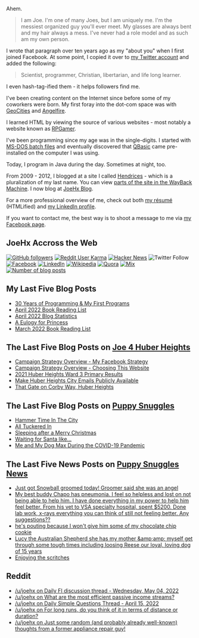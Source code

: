 Ahem.

> I am Joe. I'm one of many Joes, but I am uniquely me. I'm the messiest organized guy you'll ever meet. My glasses are always bent and my hair always a mess. I've never had a role model and as such am my own person.

I wrote that paragraph over ten years ago as my "about you" when I first joined Facebook. At some point, I copied it over to [my Twitter account](https://twitter.com/JoeHxBlog) and added the following:

> Scientist, programmer, Christian, libertarian, and life long learner.

I even hash-tag-ified them - it helps followers find me.

I've been creating content on the Internet since before some of my coworkers were born. My first foray into the dot-com space was with [GeoCities](https://en.wikipedia.org/wiki/Yahoo!_GeoCities) and [Angelfire](https://en.wikipedia.org/wiki/Angelfire).

I learned HTML by viewing the source of various websites - most notably a website known as [RPGamer](https://rpgamer.com/).

I've been programming since my age was in the single-digits. I started with [MS-DOS batch files](https://en.wikipedia.org/wiki/Batch_file) and eventually discovered that [QBasic](https://en.wikipedia.org/wiki/QBasic) came pre-installed on the computer I was using.

Today, I program in Java during the day. Sometimes at night, too.

From 2009 - 2012, I blogged at a site I called [Hendrices](https://www.facebook.com/Hendricescom/) - which is a pluralization of my last name. You can view [parts of the site in the WayBack Machine](https://web.archive.org/web/20090731115109/http://www.hendrices.com/). I now blog at [JoeHx Blog](https://www.joehxblog.com/).

For a more professional overview of me, check out both [my r&eacute;sum&eacute;](https://www.joehxblog.com/resume/) (HTMLified) and [my LinkedIn profile](https://www.linkedin.com/in/joehx/).

If you want to contact me, the best way is to shoot a message to me via [my Facebook page](https://www.facebook.com/JoeHxBlog/).

## JoeHx Accross the Web

[![GitHub followers](https://img.shields.io/github/followers/hendrixjoseph?label=GitHub&style=for-the-badge&logo=github)](https://github.com/hendrixjoseph)
[![Reddit User Karma](https://img.shields.io/reddit/user-karma/combined/joehx?label=Reddit&style=for-the-badge&logo=reddit)](https://www.reddit.com/user/joehx/)
[![Hacker News](https://img.shields.io/badge/dynamic/json?label=hacker+news&query=%24.karma&url=https%3A%2F%2Fhacker-news.firebaseio.com%2Fv0%2Fuser%2Fjoehx2.json&color=ff6600&style=for-the-badge&logo=y-combinator)](https://news.ycombinator.com/user?id=joehx2)
![Twitter Follow](https://img.shields.io/twitter/follow/JoeHxBlog?label=Twitter&style=for-the-badge&logo=twitter&color=1da1f2)
[![Facebook](https://img.shields.io/static/v1?label=FACEBOOK&message=137%20LIKES&color=3b5998&style=for-the-badge&logo=facebook)](https://www.facebook.com/JoeHxBlog)
[![LinkedIn](https://img.shields.io/static/v1?label=linkedin&message=193%20connections&color=2867b2&style=for-the-badge&logo=linkedin)](https://www.linkedin.com/in/joehx)
[![Wikipedia](https://img.shields.io/badge/dynamic/xml?label=wikipedia&query=%2F%2F%2A%5B%40id%3D%22general-stats%22%5D%2Fdiv%2Fdiv%2Fdiv%5B1%5D%2Ftable%2Ftbody%2Ftr%5B11%5D%2Ftd%5B2%5D%2Fstrong&suffix=%20edits&url=https%3A%2F%2Fxtools.wmflabs.org%2Fec%2Fen.wikipedia.org%2FHendrixjoseph&style=for-the-badge&logo=wikipedia&color=9f9f9f)](https://en.wikipedia.org/wiki/User:Hendrixjoseph)
[![Quora](https://img.shields.io/static/v1?label=quora&message=110%20followers&color=b92b27&style=for-the-badge&logo=quora&logoColor=b92b27)](https://www.quora.com/profile/Joseph-Hendrix)
[![Mix](https://img.shields.io/static/v1?label=mix&message=14k%20followers&color=ff8126&style=for-the-badge&logo=mix&logoColor=ff8126)](https://mix.com/joehx)
[![Number of blog posts](https://img.shields.io/endpoint?style=for-the-badge&url=https%3A%2F%2Fwww.joehxblog.com%2Fdata%2Fnumposts.json)](https://www.joehxblog.com/)

## My Last Five Blog Posts

<!-- JOEHXBLOG:START -->
- [30 Years of Programming &amp; My First Programs](https://www.joehxblog.com/30-years-of-programming/)
- [April 2022 Book Reading List](https://www.joehxblog.com/april-2022-book-reading-list/)
- [April 2022 Blog Statistics](https://www.joehxblog.com/april-2022-blog-statistics/)
- [A Eulogy for Princess](https://www.joehxblog.com/a-eulogy-for-princess/)
- [March 2022 Book Reading List](https://www.joehxblog.com/march-2022-book-reading-list/)
<!-- JOEHXBLOG:END -->

## The Last Five Blog Posts on [Joe 4 Huber Heights](https://www.joe4huberheights.com/)

<!-- JOE4HUBERHEIGHTS:START -->
- [Campaign Strategy Overview - My Facebook Strategy](https://www.joe4huberheights.com/my-facebook-strategy/)
- [Campaign Strategy Overview - Choosing This Website](https://www.joe4huberheights.com/choosing-this-website/)
- [2021 Huber Heights Ward 3 Primary Results](https://www.joe4huberheights.com/2021-huber-heights-primary-results/)
- [Make Huber Heights City Emails Publicly Available](https://www.joe4huberheights.com/make-huber-heights-city-emails-publicly-available/)
- [That Gate on Corby Way, Huber Heights](https://www.joe4huberheights.com/that-gate-on-corby-way/)
<!-- JOE4HUBERHEIGHTS:END -->

## The Last Five Blog Posts on [Puppy Snuggles](https://www.puppy-snuggles.com/)

<!-- PUPPY-SNUGGLES:START -->
- [Hammer Time In The City](https://www.puppy-snuggles.com/blog/hammer-time-in-the-city/)
- [All Tuckered In](https://www.puppy-snuggles.com/blog/all-tuckered-in/)
- [Sleeping after a Merry Christmas](https://www.puppy-snuggles.com/blog/sleeping-after-a-merry-christmas/)
- [Waiting for Santa like...](https://www.puppy-snuggles.com/blog/waiting-for-santa-like/)
- [Me and My Dog Max During the COVID-19 Pandemic](https://www.puppy-snuggles.com/blog/me-and-my-dog-max-during-the-covid-19-pandemic/)
<!-- PUPPY-SNUGGLES:END -->

## The Last Five News Posts on [Puppy Snuggles News](https://news.puppy-snuggles.com/)

<!-- PUPPY-SNUGGLES-NEWS:START -->
- [Just got Snowball groomed today! Groomer said she was an angel](https://news.puppy-snuggles.com/10906687/just-got-snowball-groomed-today-groomer-said-she-was-an-angel)
- [My best buddy Chapo has pneumonia. I feel so helpless and lost on not being able to help him. I have done everything in my power to help him feel better. From his vet to VSA specialty hospital, spent $5200. Done lab work, x-rays everything you can think of still not feeling better. Any suggestions??](https://news.puppy-snuggles.com/13825509/my-best-buddy-chapo-has-pneumonia-i-feel-so-helpless-and-lost-on-not-being-able-to-help-him-i-have-done-everything-in-my-power-to-help-him-feel-better-from-his-vet-to-vsa-specialty-hospital-spent-5200-done-lab-work-x-rays-everything-you-can-think-of-still-not-feeling-better-any-suggestions)
- [he&#39;s pouting because I won&#39;t give him some of my chocolate chip cookie](https://news.puppy-snuggles.com/16422271/hes-pouting-because-i-wont-give-him-some-of-my-chocolate-chip-cookie)
- [Lucy the Australian Shepherd she has my mother &amp;amp;amp; myself get through some tough times including loosing Reese our loyal, loving dog of 15 years](https://news.puppy-snuggles.com/7562438/lucy-the-australian-shepherd-she-has-my-mother-amp-myself-get-through-some-tough-times-including-loosing-reese-our-loyal-loving-dog-of-15-years)
- [Enjoying the scritches](https://news.puppy-snuggles.com/16574596/enjoying-the-scritches)
<!-- PUPPY-SNUGGLES-NEWS:END -->

## Reddit

<!-- REDDIT:START -->
- [/u/joehx on Daily FI discussion thread - Wednesday, May 04, 2022](https://www.reddit.com/r/financialindependence/comments/ui2btw/daily_fi_discussion_thread_wednesday_may_04_2022/i7aaghk/)
- [/u/joehx on What are the most efficient passive income streams?](https://www.reddit.com/r/AskReddit/comments/u6tmvr/what_are_the_most_efficient_passive_income_streams/i5ae9l4/)
- [/u/joehx on Daily Simple Questions Thread - April 15, 2022](https://www.reddit.com/r/Fitness/comments/u43tzt/daily_simple_questions_thread_april_15_2022/i4wo63v/)
- [/u/joehx on For long runs, do you think of it in terms of distance or duration?](https://www.reddit.com/r/running/comments/u48gs2/for_long_runs_do_you_think_of_it_in_terms_of/i4ussvk/)
- [/u/joehx on Just some random &lpar;and probably already well-known&rpar; thoughts from a former appliance repair guy!](https://www.reddit.com/r/Frugal/comments/u3xoni/just_some_random_and_probably_already_wellknown/i4tq905/)
<!-- REDDIT:END -->
